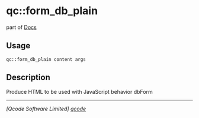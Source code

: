 qc::form_db_plain
=================

part of [Docs](../index.md)

Usage
-----
`qc::form_db_plain content args`

Description
-----------
Produce HTML to be used with JavaScript behavior dbForm

----------------------------------
*[Qcode Software Limited] [qcode]*

[qcode]: http://www.qcode.co.uk "Qcode Software"